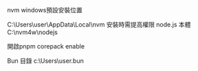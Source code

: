 nvm windows預設安裝位置

C:\Users\user\AppData\Local\nvm
安裝時需提高權限
node.js 本體
C:\nvm4w\nodejs

開啟pnpm
corepack enable

Bun 目錄
c:\Users\user\.bun
